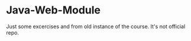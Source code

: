 # Java-Web-Module
Just some excercises and from old instance of the course. It's not official repo.
